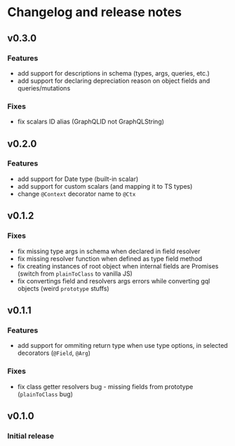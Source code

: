 # Changelog and release notes

## v0.3.0
### Features
- add support for descriptions in schema (types, args, queries, etc.)
- add support for declaring depreciation reason on object fields and queries/mutations

### Fixes
- fix scalars ID alias (GraphQLID not GraphQLString)

## v0.2.0
### Features
- add support for Date type (built-in scalar)
- add support for custom scalars (and mapping it to TS types)
- change `@Context` decorator name to `@Ctx`

## v0.1.2
### Fixes
- fix missing type args in schema when declared in field resolver
- fix missing resolver function when defined as type field method
- fix creating instances of root object when internal fields are Promises (switch from `plainToClass` to vanilla JS)
- fix convertings field and resolvers args errors while converting gql objects (weird `prototype` stuffs)

## v0.1.1
### Features
- add support for ommiting return type when use type options, in selected decorators (`@Field`, `@Arg`)

### Fixes
- fix class getter resolvers bug - missing fields from prototype (`plainToClass` bug)

## v0.1.0
### Initial release